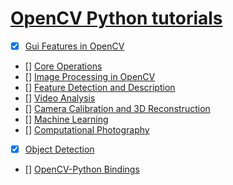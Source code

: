 # [OpenCV Python tutorials](https://docs.opencv.org/3.0-beta/doc/py_tutorials/py_tutorials.html)

- [x] [Gui Features in OpenCV](https://docs.opencv.org/3.0-beta/doc/py_tutorials/py_gui/py_table_of_contents_gui/py_table_of_contents_gui.html)
- [] [Core Operations](https://docs.opencv.org/3.0-beta/doc/py_tutorials/py_core/py_table_of_contents_core/py_table_of_contents_core.html)
- [] [Image Processing in OpenCV](https://docs.opencv.org/3.0-beta/doc/py_tutorials/py_imgproc/py_table_of_contents_imgproc/py_table_of_contents_imgproc.html)
- [] [Feature Detection and Description](https://docs.opencv.org/3.0-beta/doc/py_tutorials/py_feature2d/py_table_of_contents_feature2d/py_table_of_contents_feature2d.html)
- [] [Video Analysis](https://docs.opencv.org/3.0-beta/doc/py_tutorials/py_video/py_table_of_contents_video/py_table_of_contents_video.html)
- [] [Camera Calibration and 3D Reconstruction](https://docs.opencv.org/3.0-beta/doc/py_tutorials/py_calib3d/py_table_of_contents_calib3d/py_table_of_contents_calib3d.html)
- [] [Machine Learning](https://docs.opencv.org/3.0-beta/doc/py_tutorials/py_ml/py_table_of_contents_ml/py_table_of_contents_ml.html)
- [] [Computational Photography](https://docs.opencv.org/3.0-beta/doc/py_tutorials/py_photo/py_table_of_contents_photo/py_table_of_contents_photo.html)
- [x] [Object Detection](https://docs.opencv.org/3.0-beta/doc/py_tutorials/py_objdetect/py_table_of_contents_objdetect/py_table_of_contents_objdetect.html)
- [] [OpenCV-Python Bindings](https://docs.opencv.org/3.0-beta/doc/py_tutorials/py_bindings/py_table_of_contents_bindings/py_table_of_contents_bindings.html)